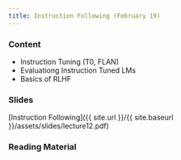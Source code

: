```yaml
---
title: Instruction Following (February 19)
---
```


### Content

* Instruction Tuning (T0, FLAN)
* Evaluationg Instruction Tuned LMs
* Basics of RLHF

### Slides
[Instruction Following]({{ site.url }}/{{ site.baseurl }}/assets/slides/lecture12.pdf)

### Reading Material 






